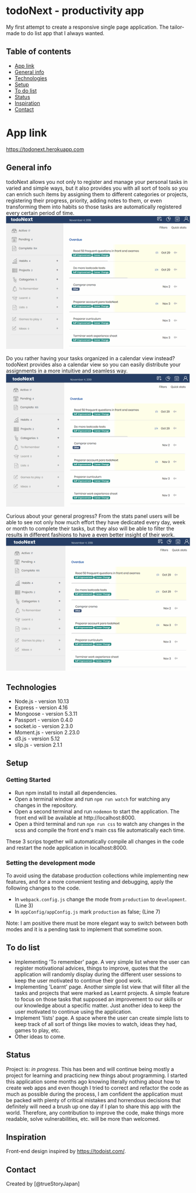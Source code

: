 # todoNext - productivity app
My first attempt to create a responsive single page application.
The tailor-made to do list app that I always wanted.

## Table of contents
* [App link](#app-link)
* [General info](#general-info)
* [Technologies](#technologies)
* [Setup](#setup)
* [To do list](#to-do-list)
* [Status](#status)
* [Inspiration](#inspiration)
* [Contact](#contact)

# App link
https://todonext.herokuapp.com

## General info
todoNext allows you not only to register and manage your personal tasks in varied and simple ways, but it also provides you with all sort of tools so you can enrich such items by assigning them to different categories or projects, registering their progress, priority, adding notes to them, or even transforming them into habits so those tasks are automatically registered every certain period of time.
![Example screenshot](./img/todoNext_screenshot_01.gif)

Do you rather having your tasks organized in a calendar view instead? todoNext provides also a calendar view so you can easily distribute your assignments in a more intuitive and seamless way.
![Example screenshot](./img/todoNext_screenshot_02.gif)

Curious about your general progress? From the stats panel users will be able to see not only how much effort they have dedicated every day, week or month to complete their tasks, but they also will be able to filter the results in different fashions to have a even better insight of their work.
![Example screenshot](./img/todoNext_screenshot_03.gif)


## Technologies
* Node.js - version 10.13
* Express - version 4.16
* Mongoose - version 5.3.11
* Passport - version 0.4.0
* socket.io - version 2.3.0
* Moment.js - version 2.23.0
* d3.js - version 5.12
* slip.js - version 2.1.1


## Setup

### Getting Started
- Run npm install to install all dependencies.
- Open a terminal window and run `npm run watch` for watching any changes in the repository.
- Open a second terminal and run `nodemon` to start the application. The front end will be available at http://localhost:8000.
- Open a third terminal and run `npm run css` to watch any changes in the scss and compile the  front end's main css file automatically each time.

These 3 scrips together will automatically compile all changes in the code and restart the node application in localhost:8000.


### Setting the development mode
To avoid using the database production collections while implementing new features, and for a more convenient testing and debugging, apply the following changes to the code.
- In `webpack.config.js` change the mode from `production` to `development`. (Line 3)
- In `appConfig/appConfig.js` mark `production` as false; (Line 7)

Note: I am positive there must be more elegant way to switch between both modes and it is a pending task to implement that sometime soon.


## To do list
* Implementing 'To remember' page. A very simple list where the user can register motivational advices, things to improve, quotes that the application will randomly display during the different user
sessions to keep the user motivated to continue their good work.
* Implementing 'Learnt' page. Another simple list view that will filter all the tasks and projects that were marked as Learnt projects. A simple feature to focus on those tasks that supposed an improvement to our skills or our knowledge about a specific matter. Just another idea to keep the user motivated to continue using the application.
* Implement 'lists' page. A space where the user can create simple lists to keep track of all sort of things like movies to watch, ideas they had, games to play, etc.
* Other ideas to come.

## Status
Project is: _in progress_.
This has been and will continue being mostly a project for learning and practicing new things about programming. I started this application some months ago knowing literally nothing about how to create web apps and even though I tried to correct and refactor the code as much as possible during the process, I am confident the application must be packed with plenty of critical mistakes and horrendous decisions that definitely will need a brush up one day if I plan to share this app with the world. Therefore, any contribution to improve the code, make things more readable, solve vulnerabilities, etc. will be more than welcomed.

## Inspiration
Front-end design inspired by https://todoist.com/.

## Contact
Created by [@trueStoryJapan]
